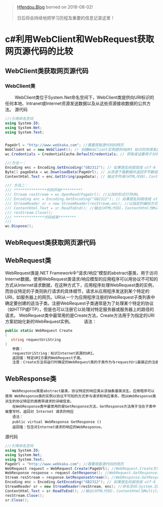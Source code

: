 

> [Hfendou.Blog](http://hfendou.gitbub.io) borned on 2018-08-02!<br><br>
> 日后将会持续地把学习历程及重要的信息记录这里！


# c#利用WebClient和WebRequest获取网页源代码的比较
## WebClient类获取网页源代码
### WebClient类
　
　WebClient类位于System.Net命名空间下，WebClient类提供向URI标识的任何本地、Intranet或Internet资源发送数据以及从这些资源接收数据的公共方法。
源代码
```c#
///引用命名空间
using System.IO;
using System.Net;
using System.Text;


PageUrl = "http://www.webkaka.com"; //需要获取源代码的网页
WebClient wc = new WebClient(); // 创建WebClient实例提供向URI 标识的资源发送数据和从URI 标识的资源接收数据
wc.Credentials = CredentialCache.DefaultCredentials; // 获取或设置用于对向 Internet 资源的请求进行身份验证的网络凭据。

///方法一：
Encoding enc = Encoding.GetEncoding("GB2312"); // 如果是乱码就改成 utf-8 / GB2312
Byte[] pageData = wc.DownloadData(PageUrl); // 从资源下载数据并返回字节数组。
ContentHtml.Text = enc.GetString(pageData); // 输出字符串(HTML代码)，ContentHtml为Multiline模式的TextBox控件
   
/// 方法二：
/// ***************代码开始**********
/// Stream resStream = wc.OpenRead(PageUrl); //以流的形式打开URL
/// Encoding enc = Encoding.GetEncoding("GB2312"); // 如果是乱码就改成 utf-8 / GB2312
/// StreamReader sr = new StreamReader(resStream,enc); //以指定的编码方式读取数据流
/// ContentHtml.Text = sr.ReadToEnd(); //输出(HTML代码)，ContentHtml为Multiline模式的TextBox控件
/// resStream.Close();
/// **************代码结束********
/// 
wc.Dispose();
```

## WebRequest类获取网页源代码

## WebRequest类

WebRequest类是.NET Framework中“请求/响应”模型的abstract基类，用于访问Internet数据。使用WebRequest类请求/响应模型的应用程序可以用协议不可知的方式从Internet请求数据，在这种方式下，应用程序处理WebRequest类的实例，而协议特定的子类则执行请求的具体细节，请求从应用程序发送到某个特定的URI，如服务器上的网页。URI从一个为应用程序注册的WebRequest子类列表中确定要创建的适当子类。注册WebRequest子类通常是为了处理某个特定的协议（如HTTP或FTP），但是也可以注册它以处理对特定服务器或服务器上的路径的请求。
WebRequest类中最常用的是Create方法，Create方法用于为指定的URI方案初始化新的WebRequest实例。
　　
语法：
```c#
public static WebRequest Create
(
　 string requestUriString
)
　　参数：
　　requestUriString：标识Internet资源的URI。
　　返回值：特定URI方案的WebRequest子类。
　　注意：Create方法将运行时确定的WebRequest类的子类作为与requestUri最接近的注册匹配项返回。例如，当以http://开头的URI在requestUri中传递时，由Create返回一个HttpWebRequest。如果改为传递以file://开头的URI，则Create方法将返回FileWebRequest实例。.NET Framework包括对http://和file:// URI方案的支持。
```

## WebResponse类
```
　　WebResponse类是abstract基类，协议特定的响应类从该抽象基类派生。应用程序可以使用 WebResponse类的实例以协议不可知的方式参与请求和响应事务，而从WebResponse类派生的协议特定的类携带请求的详细信息。
　　在WebResponse类中最常用的是GetResponse方法，GetResponse方法用于当在子类中被重写时，返回对 Internet 请求的响应
　　语法：
　　public virtual WebResponse GetResponse ()
　　返回值：包含对Internet请求的响应的WebResponse。
```
源代码
```c#
///引用命名空间
using System.IO;
using System.Net;
using System.Text;
PageUrl = "http://www.webkaka.com"; //需要获取源代码的网页
WebRequest request = WebRequest.Create(PageUrl); //WebRequest.Create方法，返回WebRequest的子类HttpWebRequest
WebResponse response = request.GetResponse(); //WebRequest.GetResponse方法，返回对 Internet 请求的响应
Stream resStream = response.GetResponseStream(); //WebResponse.GetResponseStream 方法，从 Internet 资源返回数据流。 
Encoding enc = Encoding.GetEncoding("GB2312"); // 如果是乱码就改成 utf-8 / GB2312
StreamReader sr = new StreamReader(resStream, enc); //命名空间:System.IO。 StreamReader 类实现一个 TextReader (TextReader类，表示可读取连续字符系列的读取器)，使其以一种特定的编码从字节流中读取字符。 
ContentHtml.Text = sr.ReadToEnd(); //输出(HTML代码)，ContentHtml为Multiline模式的TextBox控件
resStream.Close(); 
sr.Close();

```